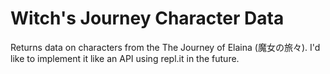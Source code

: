 # Witch's Journey Character Data
Returns data on characters from the The Journey of Elaina (魔女の旅々). I'd like to implement it like an API using repl.it in the future.
